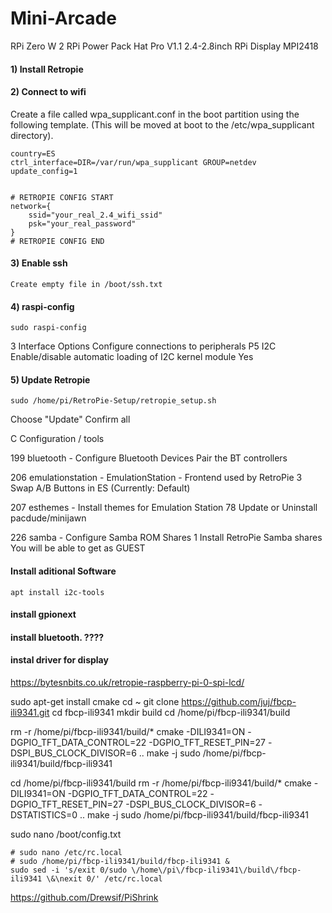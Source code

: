 # Mini-Arcade

RPi Zero W 2
RPi Power Pack Hat Pro V1.1
2.4-2.8inch RPi Display MPI2418

#### 1) Install Retropie

#### 2) Connect to wifi
Create a file called wpa_supplicant.conf in the boot partition using the following template. (This will be moved at boot to the /etc/wpa_supplicant directory).
```
country=ES
ctrl_interface=DIR=/var/run/wpa_supplicant GROUP=netdev
update_config=1


# RETROPIE CONFIG START
network={
    ssid="your_real_2.4_wifi_ssid"
    psk="your_real_password"
}
# RETROPIE CONFIG END
```

#### 3) Enable ssh
```
Create empty file in /boot/ssh.txt
```

#### 4) raspi-config
```
sudo raspi-config
```
3 Interface Options    Configure connections to peripherals
P5 I2C         Enable/disable automatic loading of I2C kernel module
Yes

            
#### 5) Update Retropie
```
sudo /home/pi/RetroPie-Setup/retropie_setup.sh
```

Choose "Update"
Confirm all

C  Configuration / tools

199  bluetooth  - Configure Bluetooth Devices
Pair the BT controllers

206  emulationstation  - EmulationStation - Frontend used by RetroPie
3  Swap A/B Buttons in ES (Currently: Default)

207  esthemes  - Install themes for Emulation Station
78   Update or Uninstall pacdude/minijawn

226  samba  - Configure Samba ROM Shares
1  Install RetroPie Samba shares
You will be able to get as GUEST


#### Install aditional Software
```
apt install i2c-tools
```


#### install gpionext



#### install bluetooth. ????




#### instal driver for display
https://bytesnbits.co.uk/retropie-raspberry-pi-0-spi-lcd/

sudo apt-get install cmake
cd ~
git clone https://github.com/juj/fbcp-ili9341.git
cd fbcp-ili9341
mkdir build
cd /home/pi/fbcp-ili9341/build

rm -r /home/pi/fbcp-ili9341/build/*
cmake -DILI9341=ON -DGPIO_TFT_DATA_CONTROL=22 -DGPIO_TFT_RESET_PIN=27 -DSPI_BUS_CLOCK_DIVISOR=6   ..
make -j
sudo /home/pi/fbcp-ili9341/build/fbcp-ili9341

cd /home/pi/fbcp-ili9341/build
rm -r /home/pi/fbcp-ili9341/build/*
cmake -DILI9341=ON -DGPIO_TFT_DATA_CONTROL=22 -DGPIO_TFT_RESET_PIN=27 -DSPI_BUS_CLOCK_DIVISOR=6 -DSTATISTICS=0  ..
make -j
sudo /home/pi/fbcp-ili9341/build/fbcp-ili9341


sudo nano /boot/config.txt

```
# sudo nano /etc/rc.local
# sudo /home/pi/fbcp-ili9341/build/fbcp-ili9341 &
sudo sed -i 's/exit 0/sudo \/home\/pi\/fbcp-ili9341\/build\/fbcp-ili9341 \&\nexit 0/' /etc/rc.local
```



https://github.com/Drewsif/PiShrink
